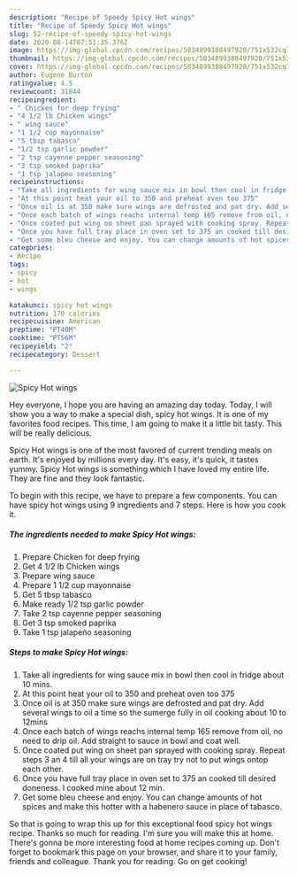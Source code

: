 ```yaml
---
description: "Recipe of Speedy Spicy Hot wings"
title: "Recipe of Speedy Spicy Hot wings"
slug: 52-recipe-of-speedy-spicy-hot-wings
date: 2020-08-14T07:51:35.376Z
image: https://img-global.cpcdn.com/recipes/5034899388497920/751x532cq70/spicy-hot-wings-recipe-main-photo.jpg
thumbnail: https://img-global.cpcdn.com/recipes/5034899388497920/751x532cq70/spicy-hot-wings-recipe-main-photo.jpg
cover: https://img-global.cpcdn.com/recipes/5034899388497920/751x532cq70/spicy-hot-wings-recipe-main-photo.jpg
author: Eugene Burton
ratingvalue: 4.5
reviewcount: 31844
recipeingredient:
- " Chicken for deep frying"
- "4 1/2 lb Chicken wings"
- " wing sauce"
- "1 1/2 cup mayonnaise"
- "5 tbsp tabasco"
- "1/2 tsp garlic powder"
- "2 tsp cayenne pepper seasoning"
- "3 tsp smoked paprika"
- "1 tsp jalapeo seasoning"
recipeinstructions:
- "Take all ingredients for wing sauce mix in bowl then cool in fridge about 10 mins."
- "At this point heat your oil to 350 and preheat oven too 375"
- "Once oil is at 350 make sure wings are defrosted and pat dry. Add several wings to oil a time so the sumerge fully in oil cooking about 10 to 12mins"
- "Once each batch of wings reachs internal temp 165 remove from oil, no need to drip oil. Add straight to sauce in bowl and coat well."
- "Once coated put wing on sheet pan sprayed with cooking spray. Repeat steps 3 an 4 till all your wings are on tray try not to put wings ontop each other."
- "Once you have full tray place in oven set to 375 an cooked till desired doneness. I cooked mine about 12 min."
- "Get some bleu cheese and enjoy. You can change amounts of hot spices and make this hotter with a habenero sauce in place of tabasco."
categories:
- Recipe
tags:
- spicy
- hot
- wings

katakunci: spicy hot wings 
nutrition: 170 calories
recipecuisine: American
preptime: "PT40M"
cooktime: "PT56M"
recipeyield: "2"
recipecategory: Dessert

---
```



![Spicy Hot wings](https://img-global.cpcdn.com/recipes/5034899388497920/751x532cq70/spicy-hot-wings-recipe-main-photo.jpg)

Hey everyone, I hope you are having an amazing day today. Today, I will show you a way to make a special dish, spicy hot wings. It is one of my favorites food recipes. This time, I am going to make it a little bit tasty. This will be really delicious.

Spicy Hot wings is one of the most favored of current trending meals on earth. It's enjoyed by millions every day. It's easy, it's quick, it tastes yummy. Spicy Hot wings is something which I have loved my entire life. They are fine and they look fantastic.




To begin with this recipe, we have to prepare a few components. You can have spicy hot wings using 9 ingredients and 7 steps. Here is how you cook it.

<!--inarticleads1-->

##### The ingredients needed to make Spicy Hot wings:

1. Prepare  Chicken for deep frying
1. Get 4 1/2 lb Chicken wings
1. Prepare  wing sauce
1. Prepare 1 1/2 cup mayonnaise
1. Get 5 tbsp tabasco
1. Make ready 1/2 tsp garlic powder
1. Take 2 tsp cayenne pepper seasoning
1. Get 3 tsp smoked paprika
1. Take 1 tsp jalapeño seasoning




<!--inarticleads2-->

##### Steps to make Spicy Hot wings:

1. Take all ingredients for wing sauce mix in bowl then cool in fridge about 10 mins.
1. At this point heat your oil to 350 and preheat oven too 375
1. Once oil is at 350 make sure wings are defrosted and pat dry. Add several wings to oil a time so the sumerge fully in oil cooking about 10 to 12mins
1. Once each batch of wings reachs internal temp 165 remove from oil, no need to drip oil. Add straight to sauce in bowl and coat well.
1. Once coated put wing on sheet pan sprayed with cooking spray. Repeat steps 3 an 4 till all your wings are on tray try not to put wings ontop each other.
1. Once you have full tray place in oven set to 375 an cooked till desired doneness. I cooked mine about 12 min.
1. Get some bleu cheese and enjoy. You can change amounts of hot spices and make this hotter with a habenero sauce in place of tabasco.




So that is going to wrap this up for this exceptional food spicy hot wings recipe. Thanks so much for reading. I'm sure you will make this at home. There's gonna be more interesting food at home recipes coming up. Don't forget to bookmark this page on your browser, and share it to your family, friends and colleague. Thank you for reading. Go on get cooking!
